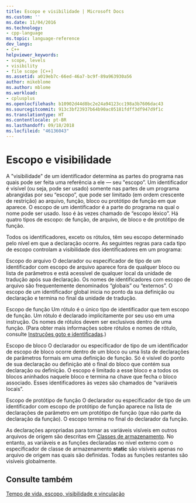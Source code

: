 ```yaml
---
title: Escopo e visibilidade | Microsoft Docs
ms.custom: ''
ms.date: 11/04/2016
ms.technology:
- cpp-language
ms.topic: language-reference
dev_langs:
- C++
helpviewer_keywords:
- scope, levels
- visibility
- file scope [C++]
ms.assetid: a019eb7c-66ed-46a7-bc9f-89a963930a56
author: mikeblome
ms.author: mblome
ms.workload:
- cplusplus
ms.openlocfilehash: b10902d44d8bc2e24a94123cc198a3b7606dac43
ms.sourcegitcommit: 913c3bf23937b64b90ac05181fdff3df947d9f1c
ms.translationtype: HT
ms.contentlocale: pt-BR
ms.lasthandoff: 09/18/2018
ms.locfileid: "46136043"
---
```

# <a name="scope-and-visibility"></a>Escopo e visibilidade

A "visibilidade" de um identificador determina as partes do programa nas quais pode ser feita uma referência a ele — seu "escopo”. Um identificador é visível (ou seja, pode ser usado) somente nas partes de um programa abrangidas por seu “escopo”, que pode ser limitado (em ordem crescente de restrição) ao arquivo, função, bloco ou protótipo de função em que aparece. O escopo de um identificador é a parte do programa na qual o nome pode ser usado. Isso é às vezes chamado de “escopo léxico”. Há quatro tipos de escopo: de função, de arquivo, de bloco e de protótipo de função.

Todos os identificadores, exceto os rótulos, têm seu escopo determinado pelo nível em que a declaração ocorre. As seguintes regras para cada tipo de escopo controlam a visibilidade dos identificadores em um programa:

Escopo do arquivo O declarador ou especificador de tipo de um identificador com escopo de arquivo aparece fora de qualquer bloco ou lista de parâmetros e está acessível de qualquer local da unidade de tradução após sua declaração. Os nomes de identificadores com escopo de arquivo são frequentemente denominados “globais” ou “externos”. O escopo de um identificador global inicia no ponto da sua definição ou declaração e termina no final da unidade de tradução.

Escopo de função Um rótulo é o único tipo de identificador que tem escopo de função. Um rótulo é declarado implicitamente por seu uso em uma instrução. Os nomes de rótulos devem ser exclusivos dentro de uma função. (Para obter mais informações sobre rótulos e nomes de rótulo, consulte [Instruções goto e identificadas](../c-language/goto-and-labeled-statements-c.md).)

Escopo de bloco O declarador ou especificador de tipo de um identificador de escopo de bloco ocorre dentro de um bloco ou uma lista de declarações de parâmetros formais em uma definição de função. Só é visível do ponto de sua declaração ou definição até o final do bloco que contém sua declaração ou definição. O escopo é limitado a esse bloco e a todos os blocos aninhados naquele bloco e termina na chave que fecha o bloco associado. Esses identificadores às vezes são chamados de “variáveis locais”.

Escopo de protótipo de função O declarador ou especificador de tipo de um identificador com escopo de protótipo de função aparece na lista de declarações de parâmetro em um protótipo de função (que não parte da declaração da função). O escopo termina no final do declarador da função.

As declarações apropriadas para tornar as variáveis visíveis em outros arquivos de origem são descritas em [Classes de armazenamento](../c-language/c-storage-classes.md). No entanto, as variáveis e as funções declaradas no nível externo com o especificador de classe de armazenamento **static** são visíveis apenas no arquivo de origem nas quais são definidas. Todas as funções restantes são visíveis globalmente.

## <a name="see-also"></a>Consulte também

[Tempo de vida, escopo, visibilidade e vinculação](../c-language/lifetime-scope-visibility-and-linkage.md)